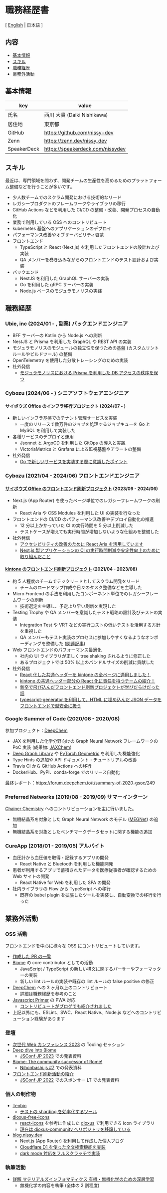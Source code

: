 # 職務経歴書

[ [English](/README.md) | 日本語 ]

## 内容

- [基本情報](#基本情報)
- [スキル](#スキル)
- [職務経歴](#職務経歴)
- [業務外活動](#業務外活動)

## 基本情報

| key         | value                            |
| ----------- | -------------------------------- |
| 氏名        | 西川 大貴 (Daiki Nishikawa)      |
| 居住地      | 東京都                           |
| GitHub      | https://github.com/nissy-dev     |
| Zenn        | https://zenn.dev/nissy_dev       |
| SpeakerDeck | https://speakerdeck.com/nissydev |

## スキル

最近は、専門領域を問わず、開発チームの生産性を高めるためのプラットフォーム整備などを行うことが多いです。

- 少人数チームでのスクラム開発における技術的なリード
- レガシープロダクトのフレームワークやライブラリの移行
- GitHub Actions などを利用した CI/CD の整備・改善、開発プロセスの自動化
- 業務で利用している OSS へのコントリビュート
- kubernetes 基盤へのアプリケーションのデプロイ
- パフォーマンス改善やオブザーバビリティ啓蒙
- フロントエンド
  - TypeScript と React (Next.js) を利用したフロントエンドの設計および実装
  - QA メンバーを巻き込みながらのフロントエンドのテスト設計および実装
- バックエンド
  - NestJS を利用した GraphQL サーバーの実装
  - Go を利用した gRPC サーバーの実装
  - Node.js ベースのモジュラモノリスの実践

## 職務経歴

### Ubie, inc (2024/01 - , 副業) バックエンドエンジニア

- BFF サーバーの Kotlin から Node.js への刷新
- NestJS と Prisma を利用した GraphQL や REST API の実装
- モジュラモノリスのモジュールの独立性を保つための基盤 (カスタムリントルールやビルドツール) の整備
- OpenTelemetry を使用した分散トレーシングのための実装
- 社外発信
  - [モジュラモノリスにおける Prisma を利用した DB アクセスの秩序を保つ](https://zenn.dev/ubie_dev/articles/nestjs-prisma-db-access-management)

### Cybozu (2024/06 - ) シニアソフトウェアエンジニア

#### サイボウズ Office のインフラ移行プロジェクト (2024/07 - )

- 新しいインフラ基盤でのテナント管理サービスを実装
  - 一度のリリースで数万件のジョブを処理するジョブキューを Go と MySQL を利用して実装した
- 各種サービスのデプロイと運用
  - Jsonnet と ArgoCD を利用した GitOps の導入と実践
  - VictoriaMetrics と Grafana による監視基盤やアラートの整備
- 社外発信
  - [Go で新しいサービスを実装する際に意識したポイント](https://blog.cybozu.io/entry/2025/04/14/100000)
 
### Cybozu (2021/04 - 2024/06) フロントエンドエンジニア

#### [サイボウズ Office のフロントエンド刷新プロジェクト](https://blog.cybozu.io/entry/2023/09/25/080000) (2023/09 - 2024/06)

- Next.js (App Router) を使ったページ単位でのレガシーフレームワークの刷新
  - React Aria や CSS Modules を利用した UI の実装を行なった
- フロントエンドの CI/CD のパフォーマンス改善やデプロイ自動化の推進
  - 12 分以上かかっていた CI の実行時間を 5 分以上削減した
  - テストケースが増えても実行時間が増加しないような仕組みを整備した
- 社外発信
  - [アクセシビリティの改善のために React Aria を活用しています](https://blog.cybozu.io/entry/2024/05/22/090000)
  - [Next.js 製アプリケーションの CI の実行時間削減や安定性向上のために取り組んだこと](https://blog.cybozu.io/entry/2024/04/08/100000)

#### [kintone のフロントエンド刷新プロジェクト](https://blog.cybozu.io/entry/2022/02/04/171154) (2021/04 - 2023/08)

- 約 5 人程度のチームでテックリードとしてスクラム開発をリード
  - チームのロードマップ作成や日々のタスク整備などを主導した
- Micro Frontend の手法を利用したコンポーネント単位でのレガシーフレームワークの刷新
  - 技術選定を主導し、予定より早い刷新を実現した
- Testing Trophy や QA メンバーを意識したテスト戦略の設計及びテストの実装
  - Integration Test や VRT などの実行コストの低いテストを活用する方針を重視した
  - QA メンバーもテスト実装のプロセスに参加しやすくなるようなオンボーディングを整備した ([関連記事](https://blog.cybozu.io/entry/2022/12/20/110000))
- Web フロントエンドのパフォーマンス最適化
  - 社内の UI ライブラリが正しく tree shaking されるように修正した
  - あるプロジェクトでは 50% 以上のバンドルサイズの削減に貢献した
- 社外発信
  - [React 化した共通ヘッダーを kintone の全ページに適用しました！](https://blog.cybozu.io/entry/2023/08/29/101907)
  - [kintone の共通ヘッダー部分の React 化に責任を持つチームの紹介！](https://blog.cybozu.io/entry/2022/11/18/120000)
  - [新卒で飛び込んだフロントエンド刷新プロジェクトが学びだらけだった話](https://blog.cybozu.io/entry/2022/08/31/110000)
  - [typescript-generator を利用して、HTML に埋め込んだ JSON データをフロントエンドで型安全に扱う](https://blog.cybozu.io/entry/2022/03/30/174250)

### Google Summer of Code (2020/06 - 2020/08)

参加プロジェクト：[DeepChem](https://github.com/deepchem/deepchem)

- JAX を利用した化学分野向けの Graph Neural Network フレームワークの PoC 実装 (成果物: [JAXChem](https://github.com/deepchem/jaxchem))
- [Deep Graph Library](https://www.dgl.ai/) や [PyTorch Geometric](https://pytorch-geometric.readthedocs.io/en/latest/) を利用した機能強化
- Type Hints の追加や API ドキュメント・チュートリアルの改善
- Travis CI から GitHub Actions への移行
- DockerHub、PyPI、conda-forge でのリリース自動化

最終レポート：https://forum.deepchem.io/t/summary-of-2020-gsoc/249

### Preferred Networks (2019/08 - 2019/09) サマーインターン

[Chainer Chemistry](https://github.com/chainer/chainer-chemistry) へのコントリビューションを主に行いました。

- 無機結晶系を対象とした Graph Neural Network のモデル ([MEGNet](https://github.com/materialsvirtuallab/megnet)) の追加
- 無機結晶系を対象としたベンチマークデータセットに関する機能の追加

### CureApp (2018/01 - 2019/05) アルバイト

- 血圧計から血圧値を取得・記録するアプリの開発
  - React Native と Bluetooth を利用した機能開発
- 患者が利用するアプリで蓄積されたデータを医療従事者が確認するための Web サイトの開発
  - React Native for Web を利用した SPA の開発
- 社内ライブラリの Flow から TypeScript への移行
  - 既存の babel plugin を拡張したツールを実装し、自動変換での移行を行った

## 業務外活動

### OSS 活動

フロントエンドを中心に様々な OSS にコントリビュートしています。

- [作成した PR の一覧](https://github.com/pulls?page=1&q=is%3Apr+author%3Anissy-dev+archived%3Afalse+-org%3Anissy-dev)
- [Biome](https://github.com/biomejs/biome) の core contributor としての活動
  - JavaScript / TypeScript の新しい構文に関するパーサーやフォーマッターの実装
  - 新しい lint ルールの実装や既存の lint ルールの false positive の修正
- [DeepChem](https://github.com/deepchem/deepchem) への 3 ヶ月以上のコントリビュート
  - 詳細は職務経歴を参考のこと
- [Javascript Primer](https://jsprimer.net/) の PWA 対応
  - [コントリビュートがブログでも紹介されました](https://efcl.info/2018/05/25/js-primer-offline/)
- 上記以外にも、ESLint、SWC、React Native、Node.js などへのコントリビューション経験があります

### 登壇

- [次世代 Web カンファレンス 2023](https://nextwebconf.connpass.com/event/300174/) の Tooling セッション
- [Deep dive into Biome](https://speakerdeck.com/nissydev/deep-dive-into-biome-in-jsconf-2023)
  - [JSConf JP 2023](https://jsconf.jp/2023/talk/daiki-nishikawa-1/) での発表資料
- [Biome: The community successor of Rome!](https://speakerdeck.com/nissydev/biome-the-community-successor-of-rome)
  - [Nihonbashi.js #7](https://nihonbashi-js.connpass.com/event/293774/) での発表資料
- [フロントエンド刷新活動の紹介](https://speakerdeck.com/cybozuinsideout/jsconf-sponsor-lt)
  - [JSConf JP 2022](https://jsconf.jp/2022/talk/cybozu-js-conf-jp-2022-sponsor-lt/) でのスポンサー LT での発表資料

### 個人の制作物

- [Tenbin](https://github.com/nissy-dev/tenbin)
  - [テストの sharding を効率化するツール](https://zenn.dev/cybozu_frontend/articles/create-tenbin)
- [dioxus-free-icons](https://github.com/nissy-dev/dioxus-free-icons)
  - [react-icons](https://github.com/react-icons/react-icons) を参考に作成した [dioxus](https://dioxuslabs.com/) で利用できる icon ライブラリ
  - [現在は dioxus-community へリポジトリを移譲している](https://github.com/dioxus-community/dioxus-free-icons/issues/27)
- [blog.nissy.dev](https://github.com/nissy-dev/blog)
  - Next.js (App Router) を利用して作成した個人ブログ
  - [Cloudflare D1 を使った全文検索機能を実装](https://zenn.dev/cybozu_frontend/articles/cloudflare-d1-fts)
  - [dark mode 対応をフルスクラッチで実装](https://github.com/nissy-dev/blog/blob/main/packages/frontend/src/theme/theme.tsx)

### 執筆活動

- [詳解 マテリアルズインフォマティクス 有機・無機化学のための深層学習](https://www.kindaikagaku.co.jp/book_list/detail/9784764960237/)
  - 無機化学の内容を執筆 (全体の 2 割程度)
